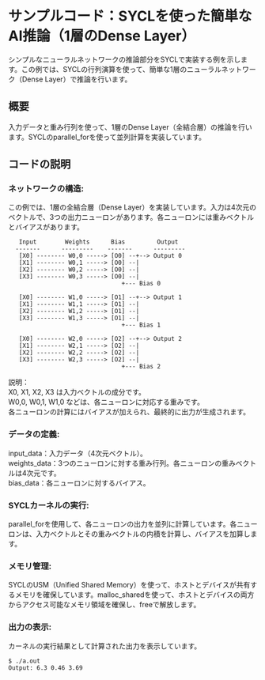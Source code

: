 # サンプルコード：SYCLを使った簡単なAI推論（1層のDense Layer）
シンプルなニューラルネットワークの推論部分をSYCLで実装する例を示します。この例では、SYCLの行列演算を使って、簡単な1層のニューラルネットワーク（Dense Layer）で推論を行います。

## 概要
入力データと重み行列を使って、1層のDense Layer（全結合層）の推論を行います。SYCLのparallel_forを使って並列計算を実装しています。

## コードの説明
### ネットワークの構造: 
この例では、1層の全結合層（Dense Layer）を実装しています。入力は4次元のベクトルで、3つの出力ニューロンがあります。各ニューロンには重みベクトルとバイアスがあります。    

```
   Input        Weights      Bias         Output
  -------      ---------    -------      ---------
   [X0] -------- W0,0 -----> [O0] --+--> Output 0
   [X1] -------- W0,1 -----> [O0] --|   
   [X2] -------- W0,2 -----> [O0] --|   
   [X3] -------- W0,3 -----> [O0] --|   
                                +--- Bias 0

   [X0] -------- W1,0 -----> [O1] --+--> Output 1
   [X1] -------- W1,1 -----> [O1] --|   
   [X2] -------- W1,2 -----> [O1] --|   
   [X3] -------- W1,3 -----> [O1] --|   
                                +--- Bias 1

   [X0] -------- W2,0 -----> [O2] --+--> Output 2
   [X1] -------- W2,1 -----> [O2] --|   
   [X2] -------- W2,2 -----> [O2] --|   
   [X3] -------- W2,3 -----> [O2] --|   
                                +--- Bias 2
```
説明：  
X0, X1, X2, X3 は入力ベクトルの成分です。   
W0,0, W0,1, W1,0 などは、各ニューロンに対応する重みです。   
各ニューロンの計算にはバイアスが加えられ、最終的に出力が生成されます。  

### データの定義:   
input_data：入力データ（4次元ベクトル）。   
weights_data：3つのニューロンに対する重み行列。各ニューロンの重みベクトルは4次元です。  
bias_data：各ニューロンに対するバイアス。   
### SYCLカーネルの実行: 
parallel_forを使用して、各ニューロンの出力を並列に計算しています。各ニューロンは、入力ベクトルとその重みベクトルの内積を計算し、バイアスを加算します。      
### メモリ管理: 
SYCLのUSM（Unified Shared Memory）を使って、ホストとデバイスが共有するメモリを確保しています。malloc_sharedを使って、ホストとデバイスの両方からアクセス可能なメモリ領域を確保し、freeで解放します。 
### 出力の表示: 
カーネルの実行結果として計算された出力を表示しています。
```
$ ./a.out 
Output: 6.3 0.46 3.69
```